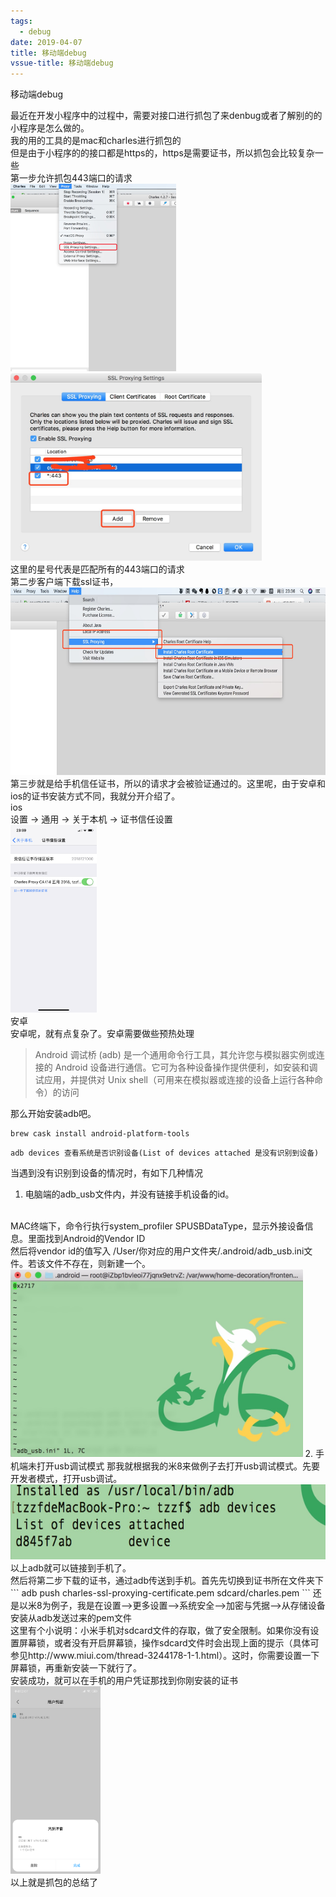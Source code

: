 ```yaml
---
tags:
  - debug
date: 2019-04-07
title: 移动端debug
vssue-title: 移动端debug
---
```


移动端debug

<!-- more -->

最近在开发小程序中的过程中，需要对接口进行抓包了来denbug或者了解别的的小程序是怎么做的。
<br />
我的用的工具的是mac和charles进行抓包的
<br />
但是由于小程序的的接口都是https的，https是需要证书，所以抓包会比较复杂一些
<br />
第一步允许抓包443端口的请求
<br />
<img src="./public/debug(1)1.jpg" style="height: 300px" />
<img src="./public/debug(1)2.jpg" style="height: 300px" />
<br />
这里的星号代表是匹配所有的443端口的请求
<br />
第二步客户端下载ssl证书，
<br />
<img src="./public/debug(1)3.jpg" style="height: 300px" />
<br />
第三步就是给手机信任证书，所以的请求才会被验证通过的。这里呢，由于安卓和ios的证书安装方式不同，我就分开介绍了。
<br />
ios
<br />
设置 -> 通用 -> 关于本机 -> 证书信任设置
<br />
<img src="./public/debug(1)4.png" style="height: 300px" />
<br />
安卓
<br />
安卓呢，就有点复杂了。安卓需要做些预热处理
<br />
> Android 调试桥 (adb) 是一个通用命令行工具，其允许您与模拟器实例或连接的 Android 设备进行通信。它可为各种设备操作提供便利，如安装和调试应用，并提供对 Unix shell（可用来在模拟器或连接的设备上运行各种命令）的访问

那么开始安装adb吧。
```
brew cask install android-platform-tools
```
```
adb devices 查看系统是否识别设备(List of devices attached 是没有识别到设备)
```
当遇到没有识别到设备的情况时，有如下几种情况
1. 电脑端的adb_usb文件内，并没有链接手机设备的id。
<br />
MAC终端下，命令行执行system_profiler SPUSBDataType，显示外接设备信息。里面找到Android的Vendor ID
<br />
然后将vendor id的值写入 /User/你对应的用户文件夹/.android/adb_usb.ini文件。若该文件不存在，则新建一个。
<br />
<img src="./public/debug(1)5.jpg" style="height: 300px" />
2. 手机端未打开usb调试模式
那我就根据我的米8来做例子去打开usb调试模式。先要开发者模式，打开usb调试。
<br />
<img src="./public/debug(1)6.jpg" style="height: 120px" />
<br />
以上adb就可以链接到手机了。
<br />
然后将第二步下载的证书，通过adb传送到手机。首先先切换到证书所在文件夹下
```
adb push charles-ssl-proxying-certificate.pem sdcard/charles.pem
```
还是以米8为例子，我是在设置—>更多设置—>系统安全—>加密与凭据—>从存储设备安装从adb发送过来的pem文件
<br />
这里有个小说明：小米手机对sdcard文件的存取，做了安全限制。如果你没有设置屏幕锁，或者没有开启屏幕锁，操作sdcard文件时会出现上面的提示（具体可参见http://www.miui.com/thread-3244178-1-1.html）。这时，你需要设置一下屏幕锁，再重新安装一下就行了。
<br />
安装成功，就可以在手机的用户凭证那找到你刚安装的证书
<br />
<img src="./public/debug(1)7.png" style="height: 300px" />
<br />
以上就是抓包的总结了



